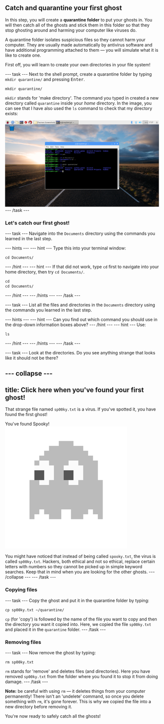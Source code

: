 ## Catch and quarantine your first ghost

In this step, you will create a **quarantine folder** to put your ghosts in. You will then catch all of the ghosts and stick them in this folder so that they stop ghosting around and harming your computer like viruses do.

A quarantine folder isolates suspicious files so they cannot harm your computer. They are usually made automatically by antivirus software and have additional programming attached to them — you will simulate what it is like to create one.

First off, you will learn to create your own directories in your file system!

--- task ---
Next to the shell prompt, create a quarantine folder by typing `mkdir quarantine/` and pressing <kbd>Enter</kbd>.
```
mkdir quarantine/
```

`mkdir` stands for 'make directory'. The command you typed in created a new directory called `quarantine` inside your *home* directory. In the image, you can see that I have also used the `ls` command to check that my directory exists:

![MKDIR Command](images/mkdircommand.png)
--- /task ---


### Let's catch our first ghost!

--- task ---
Navigate into the `Documents` directory using the commands you learned in the last step.

--- hints ---
--- hint ---
Type this into your terminal window:
```
cd Documents/
```
--- /hint ---
--- hint ---
If that did not work, type `cd` first to navigate into your home directory, then try `cd Documents/`.
```
cd
cd Documents/
```
--- /hint ---
--- /hints ---
--- /task ---

--- task ---
List all the files and directories in the `Documents` directory using the commands you learned in the last step.

--- hints ---
--- hint ---
Can you find out which command you should use in the drop-down information boxes above?
--- /hint ---
--- hint ---
Use:
```
ls
```
--- /hint ---
--- /hints ---
--- /task ---

--- task ---
Look at the directories. Do you see anything strange that looks like it should not be there?

--- collapse ---
---
title: Click here when you've found your first ghost!
---
That strange file named `sp00ky.txt` is a virus. If you've spotted it, you have found the first ghost!

You've found Spooky!
![Spooky Ghost](images/ghostspooky.png)

You might have noticed that instead of being called `spooky.txt`, the virus is called `sp00ky.txt`. Hackers, both ethical and not so ethical, replace certain letters with numbers so they cannot be picked up in simple keyword searches. Keep that in mind when you are looking for the other ghosts.
--- /collapse ---
--- /task ---

### Copying files

--- task ---
Copy the ghost and put it in the quarantine folder by typing:
```
cp sp00ky.txt ~/quarantine/
```
`cp` (for 'copy') is followed by the name of the file you want to copy and then the directory you want it copied into. Here, we copied the file `sp00ky.txt` and placed it in the `quarantine` folder.
--- /task ---


### Removing files

--- task ---
Now remove the ghost by typing:
```
rm sp00ky.txt
```
`rm` stands for 'remove' and deletes files (and directories). Here you have removed `sp00ky.txt` from the folder where you found it to stop it from doing damage.
--- /task ---

**Note:** be careful with using `rm` — it deletes things from your computer permanently! There isn't an 'undelete' command, so once you delete something with `rm`, it's gone forever. This is why we copied the file into a new directory before removing it.

You're now ready to safely catch all the ghosts!
